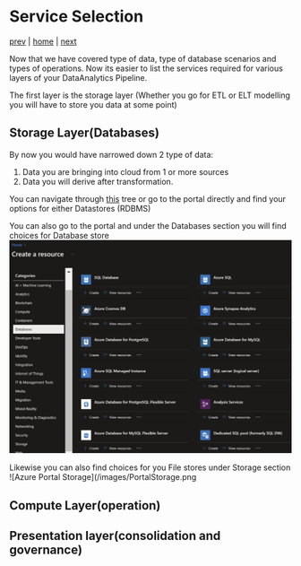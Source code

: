 # Service Selection

[prev](./dataoperations.md) | [home](./introduction.md)  | [next](./QnA.md)

Now that we have covered type of data, type of database scenarios and types of operations. Now its easier to list the services required for various layers of your DataAnalytics Pipeline.

The first layer is the storage layer (Whether you go for ETL or ELT modelling you will have to store you data at some point)

## Storage Layer(Databases)

By now you would have narrowed down 2 type of data:

1. Data you are bringing into cloud from 1 or more sources
2. Data you will derive after transformation.

You can navigate through [this](https://learn.microsoft.com/azure/architecture/guide/technology-choices/data-store-decision-tree) tree  or go to the portal directly and find your options for either
Datastores (RDBMS)

You can also go to the portal and under the Databases section you will find choices for Database store 
![Azure Portal Database Section](/images/PortalDatabase.png)

Likewise you can also find choices for you File stores under Storage section
![Azure Portal Storage](/images/PortalStorage.png

## Compute Layer(operation)


## Presentation layer(consolidation and governance)